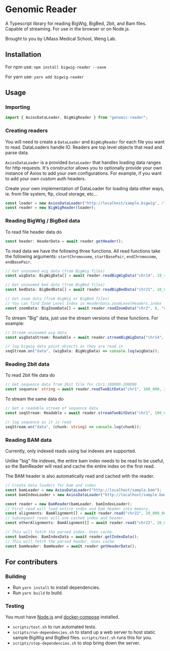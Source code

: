 # Genomic Reader
A Typescript library for reading BigWig, BigBed, 2bit, and Bam files. Capable of streaming.
For use in the browser or on Node.js.

Brought to you by UMass Medical School, Weng Lab.

## Installation

For npm use: `npm install bigwig-reader --save`

For yarn use: `yarn add bigwig-reader`

## Usage

### Importing
```typescript
import { AxiosDataLoader, BigWigReader } from "genomic-reader";
```

### Creating readers
You will need to create a `DataLoader` and `BigWigReader` for each file you want to read. DataLoaders handle IO. Readers are top level objects that read and parse data.

`AxiosDataLoader` is a provided `DataLoader` that handles loading data ranges for http requests. It's constructor allows you to optionally provide your own instance of Axios to add your own configurations. For example, if you want to add your own custom auth headers.

Create your own implementation of DataLoader for loading data other ways, 
ie. from file system, ftp, cloud storage, etc...
```typescript
const loader = new AxiosDataLoader("http://localhost/sample.bigwig", /* Optional */ Axios.create());
const reader = new BigWigReader(loader);
```

### Reading BigWig / BigBed data
To read file header data do
```typescript
const header: HeaderData = await reader.getHeader();
```

To read data we have the following three functions. All read functions take the following arguments: `startChromosome`, `startBasePair`, `endChromosome`, `endBasePair`.
```typescript
// Get unzoomed wig data (from BigWig files)
const wigData: BigWigData[] = await reader.readBigWigData("chr14", 19_485_000, "chr14", 20_000_100);

// Get unzoomed bed data (from BigBed files)
const bedData: BigBedData[] = await reader.readBigBedData("chr21", 10_000_000, "chr21", 20_000_000);

// Get zoom data (from BigWig or BigBed files)
// You can find Zoom Level Index in HeaderData.zoomLevelHeaders.index
const zoomData: BigZoomData[] = await reader.readZoomData("chr2", 0, "chr6", 1000, /* Zoom Level Index */ 9);
```

To stream "Big" data, just use the stream versions of these functions. For example:

```typescript
// Stream unzoomed wig data
const wigDataStream: Readable = await reader.streamBigWigData("chr14", 19_485_000, "chr14", 20_000_100);

// log bigwig data point objects as they are read in
seqStream.on("data", (wigData: BigWigData) => console.log(wigData));
```

### Reading 2bit data

To read 2bit file data do
```typescript
// Get sequence data from 2bit file for chr1:100000-200000
const sequence: string = await reader.readTwoBitData("chr1", 100_000, 200_000);
```

To stream the same data do
```typescript
// Get a readable stream of sequence data
const seqStream: Readable = await reader.streamTwoBitData("chr1", 100_000, 200_000, 1024 /* Optional chunk size */);

// log sequence as it is read
seqStream.on("data", (chunk: string) => console.log(chunk));
```

### Reading BAM data
Currently, only indexed reads using bai indexes are supported.

Unlike "big" file indexes, the entire bam index needs to be read to be useful, so the 
BamReader will read and cache the entire index on the first read.

The BAM header is also automatically read and cached with the reader.

```typescript
// Create data loaders for bam and index
const bamLoader = new AxiosDataLoader("http://localhost/sample.bam");
const bamIndexLoader = new AxiosDataLoader("http://localhost/sample.bam.bai");

const reader = new BamReader(bamLoader, bamIndexLoader);
// First read will load entire index and bam header into memory.
const alignments: BamAlignment[] = await reader.read("chr22", 20_000_000, 20_010_000);
// Subsequent reads will use cached index and header.
const otherAlignments: BamAlignment[] = await reader.read("chr22", 20_010_000, 20_020_000);

// This will fetch the parsed index. Uses cache.
const bamIndex: BamIndexData = await reader.getIndexData();
// This will fetch the parsed header. Uses cache.
const bamHeader: BamHeader = await reader.getHeaderData();
```

## For contributers

### Building
* Run `yarn install` to install dependencies.
* Run `yarn build` to build.

### Testing
You must have [Node.js](https://www.npmjs.com/get-npm) and [docker-compose](https://www.docker.com/products/docker-desktop) installed. 
* `scripts/test.sh` to run automated tests.
* `scripts/run-dependencies.sh` to stand up a web server to host static sample BigWig and BigBed files. `scripts/test.sh` runs this for you.
* `scripts/stop-dependencies.sh` to stop bring down the server.